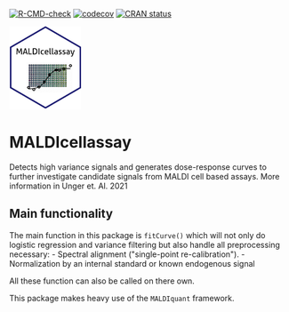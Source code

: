 <!-- badges: start -->

[![R-CMD-check](https://github.com/CeMOS-Mannheim/MALDIcellassay/actions/workflows/R-CMD-check.yaml/badge.svg)](https://github.com/CeMOS-Mannheim/MALDIcellassay/actions/workflows/R-CMD-check.yaml) [![codecov](https://codecov.io/github/CeMOS-Mannheim/MALDIcellassay/graph/badge.svg?token=URVX29WTDX)](https://codecov.io/github/CeMOS-Mannheim/MALDIcellassay) [![CRAN status](https://www.r-pkg.org/badges/version/MALDIcellassay)](https://CRAN.R-project.org/package=MALDIcellassay)

<!-- badges: end -->

<img src="inst/figures/MALDIcellassay_sticker.png" height="150"/>

# MALDIcellassay

Detects high variance signals and generates dose-response curves to further investigate candidate signals from MALDI cell based assays. More information in Unger et. Al. 2021

## Main functionality

The main function in this package is `fitCurve()` which will not only do logistic regression and variance filtering but also handle all preprocessing necessary: - Spectral alignment ("single-point re-calibration"). - Normalization by an internal standard or known endogenous signal

All these function can also be called on there own.

This package makes heavy use of the `MALDIquant` framework.
